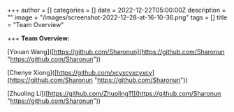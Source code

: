 +++
author = []
categories = []
date = 2022-12-22T05:00:00Z
description = ""
image = "/images/screenshot-2022-12-28-at-16-10-36.png"
tags = []
title = "Team Overview"

+++
**Team Overview:**

\[Yixuan Wang\]([https://github.com/Sharonun](https://github.com/Sharonun "https://github.com/Sharonun"))

\[Chenye Xiong\]([https://github.com/xcyxcyxcyxcy](https://github.com/Sharonun "https://github.com/Sharonun"))

\[Zhuoling Li\]([https://github.com/Zhuoling11](https://github.com/Sharonun "https://github.com/Sharonun"))